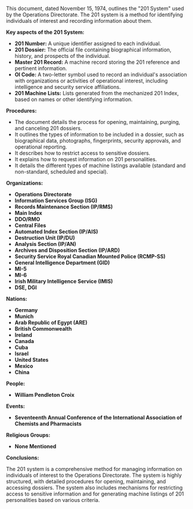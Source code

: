 This document, dated November 15, 1974, outlines the "201 System" used by the Operations Directorate. The 201 system is a method for identifying individuals of interest and recording information about them.

**Key aspects of the 201 System:**

*   **201 Number:** A unique identifier assigned to each individual.
*   **201 Dossier:** The official file containing biographical information, history, and prospects of the individual.
*   **Master 201 Record:** A machine record storing the 201 reference and pertinent information.
*   **OI Code:** A two-letter symbol used to record an individual's association with organizations or activities of operational interest, including intelligence and security service affiliations.
*   **201 Machine Lists:** Lists generated from the mechanized 201 Index, based on names or other identifying information.

**Procedures:**

*   The document details the process for opening, maintaining, purging, and canceling 201 dossiers.
*   It outlines the types of information to be included in a dossier, such as biographical data, photographs, fingerprints, security approvals, and operational reporting.
*   It describes how to restrict access to sensitive dossiers.
*   It explains how to request information on 201 personalities.
*   It details the different types of machine listings available (standard and non-standard, scheduled and special).

**Organizations:**

*   **Operations Directorate**
*   **Information Services Group (ISG)**
*   **Records Maintenance Section (IP/RMS)**
*   **Main Index**
*   **DDO/RMO**
*   **Central Files**
*   **Automated Index Section (IP/AIS)**
*   **Destruction Unit (IP/DU)**
*   **Analysis Section (IP/AN)**
*   **Archives and Disposition Section (IP/ARD)**
*   **Security Service Royal Canadian Mounted Police (RCMP-SS)**
*   **General Intelligence Department (GID)**
*   **MI-5**
*   **MI-6**
*   **Irish Military Intelligence Service (IMIS)**
*   **DSE, DGI**

**Nations:**

*   **Germany**
*   **Munich**
*   **Arab Republic of Egypt (ARE)**
*   **British Commonwealth**
*   **Ireland**
*   **Canada**
*   **Cuba**
*   **Israel**
*   **United States**
*   **Mexico**
*   **China**

**People:**

*   **William Pendleton Croix**

**Events:**

*   **Seventeenth Annual Conference of the International Association of Chemists and Pharmacists**

**Religious Groups:**

*   **None Mentioned**

**Conclusions:**

The 201 system is a comprehensive method for managing information on individuals of interest to the Operations Directorate. The system is highly structured, with detailed procedures for opening, maintaining, and accessing dossiers. The system also includes mechanisms for restricting access to sensitive information and for generating machine listings of 201 personalities based on various criteria.
